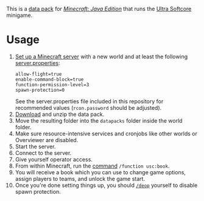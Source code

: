 This is a [data pack](https://minecraft.gamepedia.com/Data_Pack) for [*Minecraft: Java Edition*](https://minecraft.gamepedia.com/Java_Edition) that runs the [Ultra Softcore](https://wurstmineberg.de/wiki/usc) minigame.

# Usage

1. [Set up a Minecraft server](https://minecraft.gamepedia.com/Tutorials/Setting_up_a_server) with a new world and at least the following [server.properties](https://minecraft.gamepedia.com/Server.properties):
    ```
    allow-flight=true
    enable-command-block=true
    function-permission-level=3
    spawn-protection=0
    ```
    See the server.properties file included in this repository for recommended values (`rcon.password` should be adjusted).
2. [Download](https://github.com/wurstmineberg/usc/archive/master.zip) and unzip the data pack.
3. Move the resulting folder into the `datapacks` folder inside the world folder.
4. Make sure resource-intensive services and cronjobs like other worlds or Overviewer are disabled.
5. Start the server.
6. Connect to the server.
7. Give yourself operator access.
8. From within Minecraft, run the [command](https://minecraft.gamepedia.com/Commands) `/function usc:book`.
9. You will receive a book which you can use to change game options, assign players to teams, and unlock the game start.
10. Once you're done setting things up, you should [`/deop`](https://minecraft.gamepedia.com/Commands/deop) yourself to disable spawn protection.
